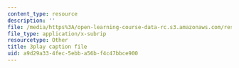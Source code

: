 ```yaml
---
content_type: resource
description: ''
file: /media/https%3A/open-learning-course-data-rc.s3.amazonaws.com/res-18-009-learn-differential-equations-up-close-with-gilbert-strang-and-cleve-moler-fall-2015/a9d29a334fec5ebba56bf4c47bbce900_ZvL88xqYSak.vtt
file_type: application/x-subrip
resourcetype: Other
title: 3play caption file
uid: a9d29a33-4fec-5ebb-a56b-f4c47bbce900
---
```

